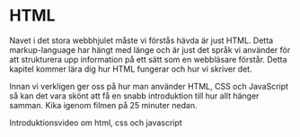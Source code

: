# HTML

Navet i det stora webbhjulet måste vi förstås hävda är just HTML. Detta markup-language har hängt med länge och är just det språk vi använder för att strukturera upp information på ett sätt som en webbläsare förstår. Detta kapitel kommer lära dig hur HTML fungerar och hur vi skriver det.

Innan vi verkligen ger oss på hur man använder HTML, CSS och JavaScript så kan det vara skönt att få en snabb introduktion till hur allt hänger samman. Kika igenom filmen på 25 minuter nedan.

Introduktionsvideo om html, css och javascript